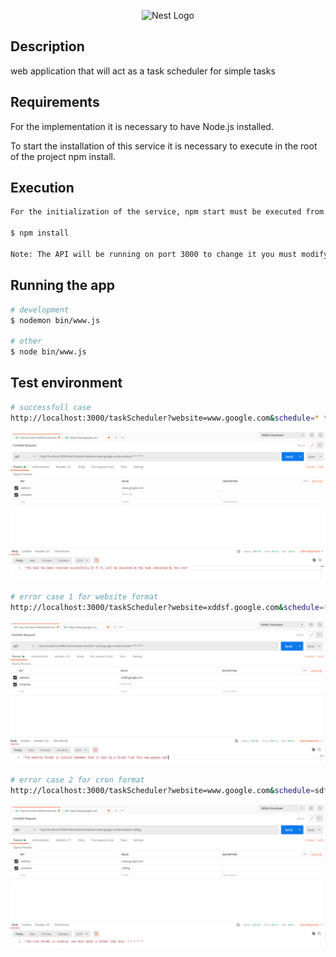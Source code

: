 <p align="center">
  <a target="blank"><img src="https://media.tenor.com/images/acc4116372dcc4b342cb1a00ae657151/tenor.gif" width="320" alt="Nest Logo" /></a>
</p>

## Description

web application that will act as a task scheduler for simple tasks

## Requirements

For the implementation it is necessary to have Node.js installed.

To start the installation of this service it is necessary to execute in the root of the project npm install.

## Execution

```bash
For the initialization of the service, npm start must be executed from the root of the project.

$ npm install 

Note: The API will be running on port 3000 to change it you must modify the bin/www.js file
```

## Running the app

```bash
# development
$ nodemon bin/www.js 

# other
$ node bin/www.js

```
## Test environment

```bash
# successfull case
http://localhost:3000/taskScheduler?website=www.google.com&schedule=* * * * *
```
![](images/img.png)

```bash
# error case 1 for website format
http://localhost:3000/taskScheduler?website=xddsf.google.com&schedule=* * * * *
```
![img_1.png](images/img_1.png)


```bash
# error case 2 for cron format
http://localhost:3000/taskScheduler?website=www.google.com&schedule=sdfdsg
```
![img_2.png](images/img_2.png)